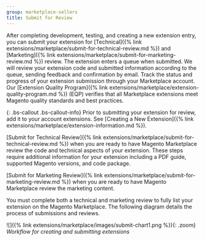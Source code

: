 ```yaml
---
group: marketplace-sellers
title: Submit for Review
---
```


After completing development, testing, and creating a new extension entry, you can submit your extension for [Technical]({% link extensions/marketplace/submit-for-technical-review.md %}) and [Marketing]({% link extensions/marketplace/submit-for-marketing-review.md %}) review. The extension enters a queue when submitted. We will review your extension code and submitted information according to the queue, sending feedback and confirmation by email. Track the status and progress of your extension submission through your Marketplace account. Our [Extension Quality Program]({% link extensions/marketplace/extension-quality-program.md %}) (EQP) verifies that all Marketplace extensions meet Magento quality standards and best practices.

{: .bs-callout .bs-callout-info}
Prior to submitting your extension for review, add it to your account extensions. See [Creating a New Extension]({% link extensions/marketplace/extension-information.md %}).

[Submit for Technical Review]({% link extensions/marketplace/submit-for-technical-review.md %}) when you are ready to have Magento Marketplace review the code and technical aspects of your extension. These steps require additional information for your extension including a PDF guide, supported Magento versions, and code package.

[Submit for Marketing Review]({% link extensions/marketplace/submit-for-marketing-review.md %}) when you are ready to have Magento Marketplace review the marketing content.

You must complete both a technical and marketing review to fully list your extension on the Magento Marketplace. The following diagram details the process of submissions and reviews.

![]({% link extensions/marketplace/images/submit-chart1.png %}){: .zoom}
_Workflow for creating and submitting extensions_
